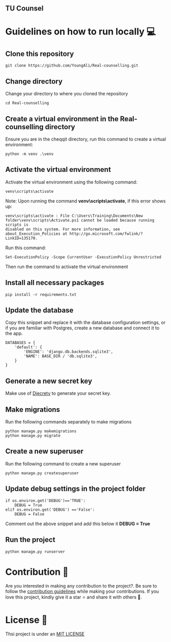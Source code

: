 ## TU Counsel

# Guidelines on how to run locally 💻

## Clone this repository

```
git clone https://github.com/YoungAli/Real-counselling.git
```

## Change directory
Change your directory to where you cloned the repository

```
cd Real-counselling
```

## Create a virtual environment in the Real-counselling directory
Ensure you are in the cheqqit directory, run this command to create a virtual environment:
```
python -m venv .\venv
```
## Activate the virtual environment
Activate the virtual environment using the following command: 
```
venv\scripts\activate
```
Note: Upon running the command **venv\scripts\activate**, if this error shows up:
```
venv\scripts\activate : File C:\Users\Training\Documents\New folder\venv\scripts\Activate.ps1 cannot be loaded because running scripts is 
disabled on this system. For more information, see about_Execution_Policies at http://go.microsoft.com/fwlink/?LinkID=135170.
```
Run this command: 
``` 
Set-ExecutionPolicy -Scope CurrentUser -ExecutionPolicy Unrestricted 
```
Then run the command to activate the virtual environment
## Install all necessary packages 

```
pip install -r requirements.txt
```
## Update the database 
Copy this snippet and replace it with the database configuration settings, or if you are familiar with Postgres, create a new database and connect it to the app.

```
DATABASES = {
    'default': {
        'ENGINE': 'django.db.backends.sqlite3',
        'NAME': BASE_DIR / 'db.sqlite3',
    }
}
```
## Generate a new secret key
Make use of [Djecrety](https://djecrety.ir/) to generate your secret key.

## Make migrations
Run the following commands separately to make migrations
```
python manage.py makemigrations
python manage.py migrate
```
## Create a new superuser
Run the following command to create a new superuser
```
python manage.py createsuperuser
```
## Update debug settings in the project folder

```
if os.environ.get('DEBUG')=='TRUE':
    DEBUG = True
elif os.environ.get('DEBUG') =='False':
    DEBUG = False
```
Comment out the above snippet and add this below it   **DEBUG = True**

## Run the project

```
python manage.py runserver
```
# Contribution 🌟
Are you interested in making any contribution to the project?. Be sure to follow the [contribution guidelines](CONTRIBUTING.md) while making your contributions. If you love this project, kindly give it a star ⭐ and share it with others 🤗.

# License 🔐
Thsi project is under an [MIT LICENSE](LICENSE)
